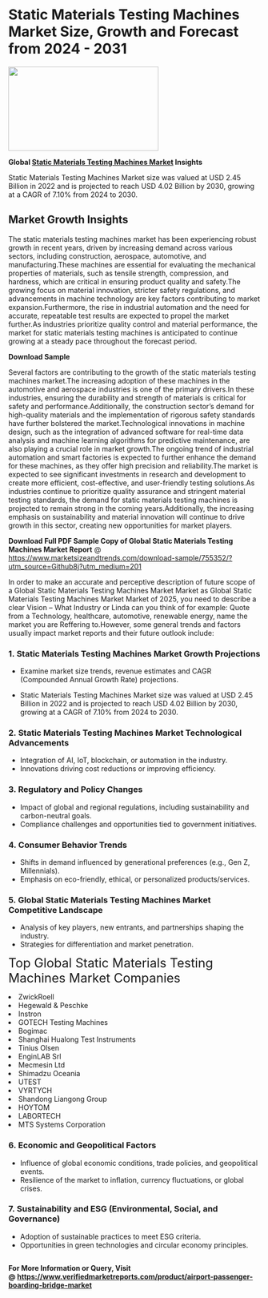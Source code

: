<H1>Static Materials Testing Machines Market Size, Growth and Forecast from 2024 - 2031</H1><img class="aligncenter size-medium wp-image-584254" src="https://thirdeyenews.in/wp-content/uploads/2024/09/Global-Market-Research-300x168.jpeg" alt="" width="300" height="168" /><p><strong>Global&nbsp;<a href="https://www.marketsizeandtrends.com/download-sample/755352/?utm_source=Github8j?utm_medium=201">Static Materials Testing Machines Market</a> Insights</strong></p><p>Static Materials Testing Machines Market size was valued at USD 2.45 Billion in 2022 and is projected to reach USD 4.02 Billion by 2030, growing at a CAGR of 7.10% from 2024 to 2030.</p><p><h2>Market Growth Insights</h2> <p>The static materials testing machines market has been experiencing robust growth in recent years, driven by increasing demand across various sectors, including construction, aerospace, automotive, and manufacturing.These machines are essential for evaluating the mechanical properties of materials, such as tensile strength, compression, and hardness, which are critical in ensuring product quality and safety.The growing focus on material innovation, stricter safety regulations, and advancements in machine technology are key factors contributing to market expansion.Furthermore, the rise in industrial automation and the need for accurate, repeatable test results are expected to propel the market further.As industries prioritize quality control and material performance, the market for static materials testing machines is anticipated to continue growing at a steady pace throughout the forecast period.</p> <p><strong>Download Sample</strong></p> <p>Several factors are contributing to the growth of the static materials testing machines market.The increasing adoption of these machines in the automotive and aerospace industries is one of the primary drivers.In these industries, ensuring the durability and strength of materials is critical for safety and performance.Additionally, the construction sector’s demand for high-quality materials and the implementation of rigorous safety standards have further bolstered the market.Technological innovations in machine design, such as the integration of advanced software for real-time data analysis and machine learning algorithms for predictive maintenance, are also playing a crucial role in market growth.The ongoing trend of industrial automation and smart factories is expected to further enhance the demand for these machines, as they offer high precision and reliability.The market is expected to see significant investments in research and development to create more efficient, cost-effective, and user-friendly testing solutions.As industries continue to prioritize quality assurance and stringent material testing standards, the demand for static materials testing machines is projected to remain strong in the coming years.Additionally, the increasing emphasis on sustainability and material innovation will continue to drive growth in this sector, creating new opportunities for market players.</p> <p><span class=""><strong>Download Full PDF Sample Copy of Global Static Materials Testing Machines Market Report</strong> @ <a href="https://www.marketsizeandtrends.com/download-sample/755352/?utm_source=Github8j?utm_medium=201" target="_blank">https://www.marketsizeandtrends.com/download-sample/755352/?utm_source=Github8j?utm_medium=201</a></span></p><p>In order to make an accurate and perceptive description of future scope of a Global&nbsp;Static Materials Testing Machines Market Market as Global&nbsp;Static Materials Testing Machines Market Market of 2025, you need to describe a clear Vision &ndash; What Industry or Linda can you think of for example: Quote from a Technology, healthcare, automotive, renewable energy, name the market you are Reffering to.However, some general trends and factors usually impact market reports and their future outlook include:</p><h3>1.&nbsp;<strong>Static Materials Testing Machines Market Growth Projections</strong></h3><ul><li>Examine market size trends, revenue estimates and CAGR (Compounded Annual Growth Rate) projections.</li><li><p>Static Materials Testing Machines Market size was valued at USD 2.45 Billion in 2022 and is projected to reach USD 4.02 Billion by 2030, growing at a CAGR of 7.10% from 2024 to 2030.</p></li></ul><h3>2.&nbsp;<strong>Static Materials Testing Machines Market Technological Advancements</strong></h3><ul><li>Integration of AI, IoT, blockchain, or automation in the industry.</li><li>Innovations driving cost reductions or improving efficiency.</li></ul><h3>3.&nbsp;<strong>Regulatory and Policy Changes</strong></h3><ul><li>Impact of global and regional regulations, including sustainability and carbon-neutral goals.</li><li>Compliance challenges and opportunities tied to government initiatives.</li></ul><h3>4.&nbsp;<strong>Consumer Behavior Trends</strong></h3><ul><li>Shifts in demand influenced by generational preferences (e.g., Gen Z, Millennials).</li><li>Emphasis on eco-friendly, ethical, or personalized products/services.</li></ul><h3>5.&nbsp;<strong>Global Static Materials Testing Machines Market Competitive Landscape</strong></h3><ul><li>Analysis of key players, new entrants, and partnerships shaping the industry.</li><li>Strategies for differentiation and market penetration.</li></ul><p data-pm-slice="1 1 []"><span style="color: inherit; font-family: inherit; font-size: 25px;">Top Global Static Materials Testing Machines Market Companies</span></p><div class="" data-test-id=""><p><li>ZwickRoell</li><li> Hegewald & Peschke</li><li> Instron</li><li> GOTECH Testing Machines</li><li> Bogimac</li><li> Shanghai Hualong Test Instruments</li><li> Tinius Olsen</li><li> EnginLAB Srl</li><li> Mecmesin Ltd</li><li> Shimadzu Oceania</li><li> UTEST</li><li> VYRTYCH</li><li> Shandong Liangong Group</li><li> HOYTOM</li><li> LABORTECH</li><li> MTS Systems Corporation</li></p></div><h3>6.&nbsp;<strong>Economic and Geopolitical Factors</strong></h3><ul><li>Influence of global economic conditions, trade policies, and geopolitical events.</li><li>Resilience of the market to inflation, currency fluctuations, or global crises.</li></ul><h3>7.&nbsp;<strong>Sustainability and ESG (Environmental, Social, and Governance)</strong></h3><ul><li>Adoption of sustainable practices to meet ESG criteria.</li><li>Opportunities in green technologies and circular economy principles.</li></ul><h2><strong style="font-size: 14px;">For More Information or Query, Visit @&nbsp;</strong><a style="background-color: #ffffff; font-size: 14px;" href="https://www.marketsizeandtrends.com/report/static-materials-testing-machines-market/" target="_blank">https://www.verifiedmarketreports.com/product/airport-passenger-boarding-bridge-market</a></h2>